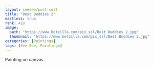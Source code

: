 ```yaml
---
layout: seesee/post-coll
title: "Best Buddies 2"
mastless: true
rank: 410
image:
  path: "https://www.botzilla.com/pix_ssl/Best Buddies 2.jpg"
  thumbnail: "https://www.botzilla.com/pix_ssl/Best Buddies 2.jpg"
categories: [Paintings]
tags: [See See, Paintings]
---
```


Painting on canvas.



